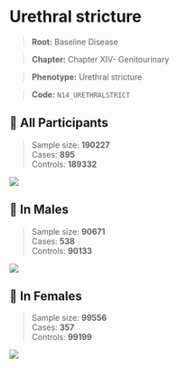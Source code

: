 # Urethral stricture

> **Root:** Baseline Disease  

> **Chapter:** Chapter XIV- Genitourinary  

> **Phenotype:** Urethral stricture  

> **Code:** `N14_URETHRALSTRICT`

## 🧪 All Participants  
> Sample size: **190227**  
> Cases: **895**  
> Controls: **189332**
<img src="/Disease/Figures/ALL/Baseline/N14_URETHRALSTRICT.png"/>
<CsvTable src="/Disease/Data/ALL/Baseline/LG_N14_URETHRALSTRICT.csv" label="🔍 View full results" />

## 👨 In Males  
> Sample size: **90671**  
> Cases: **538**  
> Controls: **90133**
<img src="/Disease/Figures/Male/Baseline/N14_URETHRALSTRICT.png"/>
<CsvTable src="/Disease/Data/Male/Baseline/LG_N14_URETHRALSTRICT.csv" label="🔍 View full results" />

## 👩 In Females  
> Sample size: **99556**  
> Cases: **357**  
> Controls: **99199**
<img src="/Disease/Figures/Female/Baseline/N14_URETHRALSTRICT.png"/>
<CsvTable src="/Disease/Data/Female/Baseline/LG_N14_URETHRALSTRICT.csv" label="🔍 View full results" />
